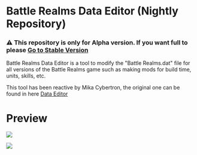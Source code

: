 # Battle Realms Data Editor (Nightly Repository)

### ⚠️ This repository is only for Alpha version. If you want full to please [Go to Stable Version](https://github.com/MikaCybertron/Battle-Realms-Data-Editor) </br>
Battle Realms Data Editor is a tool to modify the "Battle Realms.dat" file for all versions of the Battle Realms game such as making mods for build time, units, skills, etc.

This tool has been reactive by Mika Cybertron, the original one can be found in here [Data Editor](https://www.moddb.com/mods/boltymods-data-editor-for-battle-realms/downloads/boltymods-data-editor-file)

# Preview
![](https://github.com/KravitzMC/Battle-Realms-Data-Editor/blob/main/Image/3_dark.png)

![](https://github.com/MikaCybertron/Battle-Realms-Data-Editor/blob/main/Image/4dark.png)


